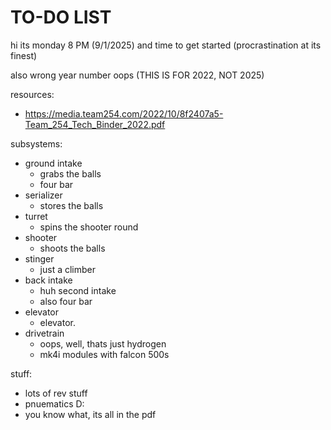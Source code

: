 # TO-DO LIST

hi its monday 8 PM (9/1/2025) and time to get started (procrastination at its finest)

also wrong year number oops (THIS IS FOR 2022, NOT 2025)

resources:

- https://media.team254.com/2022/10/8f2407a5-Team_254_Tech_Binder_2022.pdf

subsystems:
- ground intake
    - grabs the balls
    - four bar
- serializer
    - stores the balls
- turret
    - spins the shooter round
- shooter
    - shoots the balls
- stinger
    - just a climber
- back intake
    - huh second intake
    - also four bar
- elevator
    - elevator.
- drivetrain
    - oops, well, thats just hydrogen
    - mk4i modules with falcon 500s

stuff:
- lots of rev stuff
- pnuematics D:
- you know what, its all in the pdf
